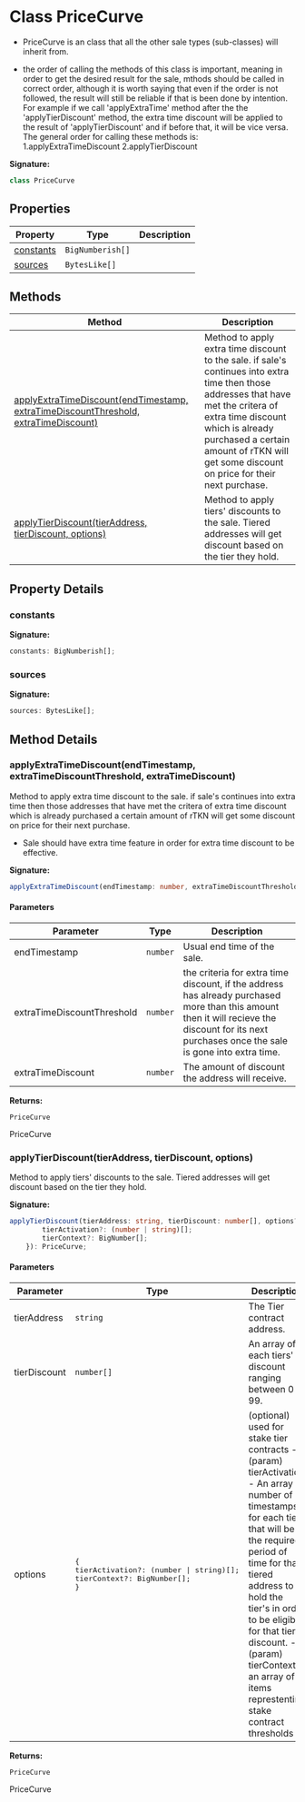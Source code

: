 
# Class PriceCurve

- PriceCurve is an class that all the other sale types (sub-classes) will inherit from.

- the order of calling the methods of this class is important, meaning in order to get the desired result for the sale, mthods should be called in correct order, although it is worth saying that even if the order is not followed, the result will still be reliable if that is been done by intention. For example if we call 'applyExtraTime' method after the the 'applyTierDiscount' method, the extra time discount will be applied to the result of 'applyTierDiscount' and if before that, it will be vice versa. The general order for calling these methods is: 1.applyExtraTimeDiscount 2.applyTierDiscount

<b>Signature:</b>

```typescript
class PriceCurve 
```

## Properties

|  Property | Type | Description |
|  --- | --- | --- |
|  [constants](./pricecurve.md#constants-property) | `BigNumberish[]` |  |
|  [sources](./pricecurve.md#sources-property) | `BytesLike[]` |  |

## Methods

|  Method | Description |
|  --- | --- |
|  [applyExtraTimeDiscount(endTimestamp, extraTimeDiscountThreshold, extraTimeDiscount)](./pricecurve.md#applyExtraTimeDiscount-method-1) | Method to apply extra time discount to the sale. if sale's continues into extra time then those addresses that have met the critera of extra time discount which is already purchased a certain amount of rTKN will get some discount on price for their next purchase. |
|  [applyTierDiscount(tierAddress, tierDiscount, options)](./pricecurve.md#applyTierDiscount-method-1) | Method to apply tiers' discounts to the sale. Tiered addresses will get discount based on the tier they hold. |

## Property Details

<a id="constants-property"></a>

### constants

<b>Signature:</b>

```typescript
constants: BigNumberish[];
```

<a id="sources-property"></a>

### sources

<b>Signature:</b>

```typescript
sources: BytesLike[];
```

## Method Details

<a id="applyExtraTimeDiscount-method-1"></a>

### applyExtraTimeDiscount(endTimestamp, extraTimeDiscountThreshold, extraTimeDiscount)

Method to apply extra time discount to the sale. if sale's continues into extra time then those addresses that have met the critera of extra time discount which is already purchased a certain amount of rTKN will get some discount on price for their next purchase.

- Sale should have extra time feature in order for extra time discount to be effective.

<b>Signature:</b>

```typescript
applyExtraTimeDiscount(endTimestamp: number, extraTimeDiscountThreshold: number, extraTimeDiscount: number): PriceCurve;
```

#### Parameters

|  Parameter | Type | Description |
|  --- | --- | --- |
|  endTimestamp | `number` | Usual end time of the sale. |
|  extraTimeDiscountThreshold | `number` | the criteria for extra time discount, if the address has already purchased more than this amount then it will recieve the discount for its next purchases once the sale is gone into extra time. |
|  extraTimeDiscount | `number` | The amount of discount the address will receive. |

<b>Returns:</b>

`PriceCurve`

PriceCurve

<a id="applyTierDiscount-method-1"></a>

### applyTierDiscount(tierAddress, tierDiscount, options)

Method to apply tiers' discounts to the sale. Tiered addresses will get discount based on the tier they hold.

<b>Signature:</b>

```typescript
applyTierDiscount(tierAddress: string, tierDiscount: number[], options?: {
        tierActivation?: (number | string)[];
        tierContext?: BigNumber[];
    }): PriceCurve;
```

#### Parameters

|  Parameter | Type | Description |
|  --- | --- | --- |
|  tierAddress | `string` | The Tier contract address. |
|  tierDiscount | `number[]` | An array of each tiers' discount ranging between 0 - 99. |
|  options | <pre>{&#010;    tierActivation?: (number \| string)[];&#010;    tierContext?: BigNumber[];&#010;}</pre> | (optional) used for stake tier contracts - (param) tierActivation - An array of number of timestamps for each tier that will be the required period of time for that tiered address to hold the tier's in order to be eligible for that tier's discount. - (param) tierContext - an array of 8 items represtenting stake contract thresholds |

<b>Returns:</b>

`PriceCurve`

PriceCurve

